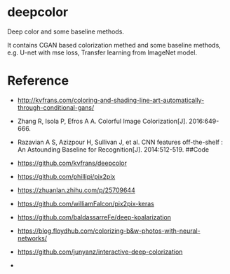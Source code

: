 # deepcolor
Deep color and some baseline methods.

It contains CGAN based colorization methed and some baseline methods, e.g. U-net with mse loss, Transfer learning from ImageNet model.

# Reference
- http://kvfrans.com/coloring-and-shading-line-art-automatically-through-conditional-gans/
- Zhang R, Isola P, Efros A A. Colorful Image Colorization[J]. 2016:649-666.
- Razavian A S, Azizpour H, Sullivan J, et al. CNN features off-the-shelf : An Astounding Baseline for Recognition[J]. 2014:512-519.
##Code
- https://github.com/kvfrans/deepcolor
- https://github.com/phillipi/pix2pix
- https://zhuanlan.zhihu.com/p/25709644 
- https://github.com/williamFalcon/pix2pix-keras
- https://github.com/baldassarreFe/deep-koalarization
- https://blog.floydhub.com/colorizing-b&w-photos-with-neural-networks/
- https://github.com/junyanz/interactive-deep-colorization

- 
